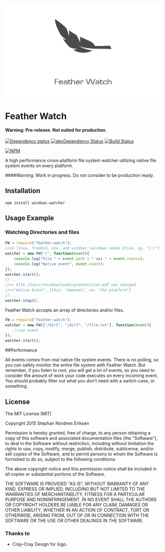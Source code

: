 ![FeatherWatch](/FeatherWatch.png?raw=true)

# Feather Watch

#### Warning: Pre-release. Not suited for production.

[![Dependency status](https://img.shields.io/david/stephan-nordnes-eriksen/node-feather-watch.svg?style=flat)](https://david-dm.org/stephan-nordnes-eriksen/node-feather-watch)
[![devDependency Status](https://img.shields.io/david/dev/stephan-nordnes-eriksen/node-feather-watch.svg?style=flat)](https://david-dm.org/stephan-nordnes-eriksen/node-feather-watch#info=devDependencies)
[![Build Status](https://img.shields.io/travis/stephan-nordnes-eriksen/node-feather-watch.svg?style=flat&branch=master)](https://travis-ci.org/stephan-nordnes-eriksen/node-feather-watch)

[![NPM](https://nodei.co/npm/node-feather-watch.svg?style=flat)](https://npmjs.org/package/node-feather-watch)

A high performance cross-platform file system watcher utilizing native file system events on every platform. 

####Warning: Work in progress. Do not consider to be production ready.

## Installation

    npm install windows-watcher

## Usage Example

### Watching Directories and files

```javascript
FW = require("feather-watch");
//on linux, freebsd, osx, and windows (windows needs drive, eg. "C:/")
watcher = new FW("/", function(event){
	console.log("File " + event.path + " was " + event.status);
	console.log("Native event", event.event);
});
watcher.start();
//...
//=> File /Users/You/Downloads/presentation.pdf was changed.
//=>"Native Event", {this: "depends", on: "the platform"}
//...
watcher.stop();

```

Feather Watch accepts an array of directories and/or files.

```javascript
FW = require("feather-watch");
watcher = new FW(["/dir1", "/dir2", "/file.txt"], function(event){
	//use event
});
watcher.start();
```

##Performance

All events comes from real native file system events. There is no polling, so you can safely monitor the entire file system with Feather Watch. But remember, if you listen to root, you will get a lot of events, so you need to consider the amount of work your code executes on every incoming event. You should probably filter out what you don't need with a switch-case, or something.

## License

The MIT License (MIT)

Copyright 2015 Stephan Nordnes Eriksen

Permission is hereby granted, free of charge, to any person obtaining a copy
of this software and associated documentation files (the "Software"), to deal
in the Software without restriction, including without limitation the rights
to use, copy, modify, merge, publish, distribute, sublicense, and/or sell
copies of the Software, and to permit persons to whom the Software is
furnished to do so, subject to the following conditions:

The above copyright notice and this permission notice shall be included in
all copies or substantial portions of the Software.

THE SOFTWARE IS PROVIDED "AS IS", WITHOUT WARRANTY OF ANY KIND, EXPRESS OR
IMPLIED, INCLUDING BUT NOT LIMITED TO THE WARRANTIES OF MERCHANTABILITY,
FITNESS FOR A PARTICULAR PURPOSE AND NONINFRINGEMENT. IN NO EVENT SHALL THE
AUTHORS OR COPYRIGHT HOLDERS BE LIABLE FOR ANY CLAIM, DAMAGES OR OTHER
LIABILITY, WHETHER IN AN ACTION OF CONTRACT, TORT OR OTHERWISE, ARISING FROM,
OUT OF OR IN CONNECTION WITH THE SOFTWARE OR THE USE OR OTHER DEALINGS IN
THE SOFTWARE.


### Thanks to
 - Cray-Cray Design for logo.
